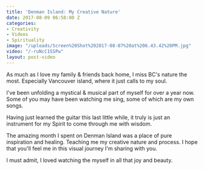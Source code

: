 ```yaml
---
title: 'Denman Island: My Creative Nature'
date: 2017-08-09 06:58:00 Z
categories:
- Creativity
- Videos
- Spirituality
image: "/uploads/Screen%20Shot%202017-08-07%20at%206.43.42%20PM.jpg"
video: "/-ruNcC1SSPw"
layout: post-video
---
```


As much as I love my family & friends back home, I miss BC's nature the most. Especially Vancouver island, where it just calls to my soul.

I've been unfolding a mystical & musical part of myself for over a year now. Some of you may have been watching me sing, some of which are my own songs. 

Having just learned the guitar this last little while, it truly is just an instrument for my Spirit to come through me with wisdom.

The amazing month I spent on Denman Island was a place of pure inspiration and healing. Teaching me my creative nature and process. I hope that you'll feel me in this visual journey I'm sharing with you.

I must admit, I loved watching the myself in all that joy and beauty.